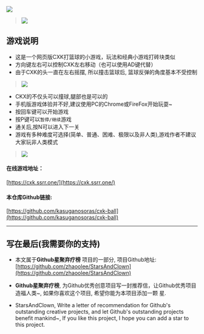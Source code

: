 ![](https://raw.githubusercontent.com/zhaoolee/StarsAndClown/master/images/165e954e08bd4492a041659d60272e4d.gif)

> ![](https://raw.githubusercontent.com/zhaoolee/StarsAndClown/master/images/56e73f5c443d461f9c0f966483ee1403.png)


## 游戏说明
- 这是一个网页版CXK打篮球的小游戏，玩法和经典小游戏打砖块类似
- 方向键左右可以控制CXK左右移动（也可以使用AD键代替）
- 由于CXK的头一直在左右摇摆, 所以撞击篮球后, 篮球反弹的角度基本不受控制
> ![](https://raw.githubusercontent.com/zhaoolee/StarsAndClown/master/images/e6c2163ab56f488b83d4bc9dc286a23d.gif)

- CKX的不仅头可以撞球,腿部也是可以的
- 手机版游戏体验并不好,建议使用PC的Chrome或FireFox开始玩耍~
- 按回车键可以开始游戏
- 按P键可以`暂停/继续`游戏
- 通关后,按N可以进入下一关
- 游戏有多种难度可选择(简单、普通、困难、极限以及非人类),游戏作者不建议大家玩非人类模式

> ![](https://raw.githubusercontent.com/zhaoolee/StarsAndClown/master/images/10bed6c0782f43158d641a2ae7331e01.gif)


#### 在线游戏地址：
[https://cxk.ssrr.one/](https://cxk.ssrr.one/)

#### 本仓库Github链接: 
[https://github.com/kasuganosoras/cxk-ball](https://github.com/kasuganosoras/cxk-ball)

---

## 写在最后(我需要你的支持)
- 本文属于**Github星聚弃疗榜** 项目的一部分, 项目Github地址: [https://github.com/zhaoolee/StarsAndClown](https://github.com/zhaoolee/StarsAndClown)
- **Github星聚弃疗榜**, 为Github优秀创意项目写一封推荐信，让Github优秀项目造福人类~, 如果你喜欢这个项目, 希望你能为本项目添加一颗 星.

- StarsAndClown, Write a letter of recommendation for Github's outstanding creative projects, and let Github's outstanding projects benefit mankind~, If you like this project, I hope you can add a star to this project.
